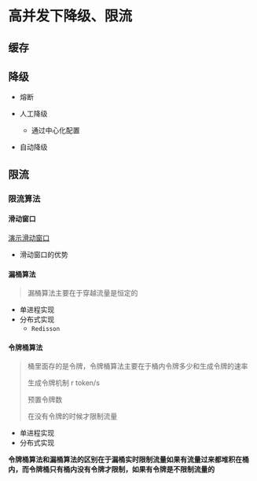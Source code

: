 # 高并发下降级、限流

## 缓存

## 降级

* 熔断
* 人工降级

  * 通过中心化配置
* 自动降级

## 限流

### 限流算法

####  滑动窗口

[演示滑动窗口](https://media.pearsoncmg.com/aw/ecs_kurose_compnetwork_7/cw/content/interactiveanimations/selective-repeat-protocol/index.html)

* 滑动窗口的优势

####  漏桶算法

> 漏桶算法主要在于穿越流量是恒定的

* 单进程实现
* 分布式实现
  * `Redisson`

####  令牌桶算法

> 桶里面存的是令牌，令牌桶算法主要在于桶内令牌多少和生成令牌的速率
>
> 生成令牌机制  r token/s
>
> 预置令牌数
>
> 在没有令牌的时候才限制流量

* 单进程实现
* 分布式实现



**令牌桶算法和漏桶算法的区别在于漏桶实时限制流量如果有流量过来都堆积在桶内，而令牌桶只有桶内没有令牌才限制，如果有令牌是不限制流量的**







